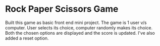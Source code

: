 # Rock Paper Scissors Game
Built this game as basic front end mini project.
The game is 1 user v/s computer.
User selects its choice, computer randomly makes its choice. Both the chosen options are displayed and the score is updated. I've also added a reset option.
